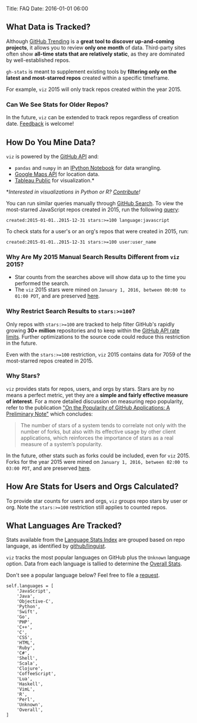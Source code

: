 Title: FAQ
Date: 2016-01-01 06:00

## What Data is Tracked?

Although [GitHub Trending](https://github.com/trending) is a **great tool to discover up-and-coming projects**, it allows you to review **only one month** of data.  Third-party sites often show **all-time stats that are relatively static**, as they are dominated by well-established repos.

`gh-stats` is meant to supplement existing tools by **filtering only on the latest and most-starred repos** created within a specific timeframe.

For example, `viz` 2015 will only track repos created within the year 2015.

### Can We See Stats for Older Repos?

In the future, `viz` can be extended to track repos regardless of creation date.  [Feedback](https://github.com/donnemartin/gh-stats/issues) is welcome!

## How Do You Mine Data?

`viz` is powered by the [GitHub API](https://developer.github.com/v3/) and:

* `pandas` and `numpy` in an [IPython Notebook]() for data wrangling.
* [Google Maps API]() for location data.
* [Tableau Public]() for visualization.*

**Interested in visualizations in Python or R?  [Contribute]()!*

You can run similar queries manually through [GitHub Search](https://github.com/search).  To view the most-starred JavaScript repos created in 2015, run the following [query](https://github.com/search?utf8=%E2%9C%93&q=created%3A2015-01-01..2015-12-31+stars%3A%3E%3D100+language%3Ajavascript&type=Repositories&ref=searchresults):

    created:2015-01-01..2015-12-31 stars:>=100 language:javascript

To check stats for a user's or an org's repos that were created in 2015, run:

    created:2015-01-01..2015-12-31 stars:>=100 user:user_name

### Why Are My 2015 Manual Search Results Different from `viz` 2015?

* Star counts from the searches above will show data up to the time you performed the search.
* The `viz` 2015 stars were mined on `January 1, 2016, between 00:00 to 01:00 PDT`, and are preserved [here](https://github.com/donnemartin/viz/tree/master/language_stats/2015_frozen).

### Why Restrict Search Results to `stars:>=100`?

Only repos with `stars:>=100` are tracked to help filter GitHub's rapidly growing **30+ million** repositories and to keep within the [GitHub API rate limits](https://developer.github.com/v3/rate_limit/).  Further optimizations to the source code could reduce this restriction in the future.

Even with the `stars:>=100` restriction, `viz` 2015 contains data for 7059 of the most-starred repos created in 2015.

### Why Stars?

`viz` provides stats for repos, users, and orgs by stars.  Stars are by no means a perfect metric, yet they are a **simple and fairly effective measure of interest**.  For a more detailed discussion on measuring repo popularity, refer to the publication ["On the Popularity of GitHub Applications:
A Preliminary Note"](https://github.com/donnemartin/viz/blob/master/assets/gh-stats.pdf) which concludes:

>The number of stars of a system tends to correlate not only with the number of forks, but
also with its effective usage by other client applications, which reinforces the importance
of stars as a real measure of a system’s popularity.

In the future, other stats such as forks could be included, even for `viz` 2015.  Forks for the year 2015 were mined on `January 1, 2016, between 02:00 to 03:00 PDT`, and are preserved [here](https://github.com/donnemartin/viz/tree/master/language_stats/2015_with_forks).

## How Are Stats for Users and Orgs Calculated?

To provide star counts for users and orgs, `viz` groups repo stars by user or org.  Note the `stars:>=100` restriction still applies to counted repos.

## What Languages Are Tracked?

Stats available from the [Language Stats Index](#language-stats-index) are grouped based on repo language, as identified by [github/linguist](https://github.com/github/linguist).

`viz` tracks the most popular languages on GitHub plus the `Unknown` language option.  Data from each language is tallied to determine the [Overall Stats](#stats-index).

Don't see a popular language below?  Feel free to file a [request](https://github.com/donnemartin/viz/issues).

```
self.languages = [
    'JavaScript',
    'Java',
    'Objective-C',
    'Python',
    'Swift',
    'Go',
    'PHP',
    'C++',
    'C',
    'CSS',
    'HTML',
    'Ruby',
    'C#',
    'Shell',
    'Scala',
    'Clojure',
    'CoffeeScript',
    'Lua',
    'Haskell',
    'VimL',
    'R',
    'Perl',
    'Unknown',
    'Overall',
]
```
